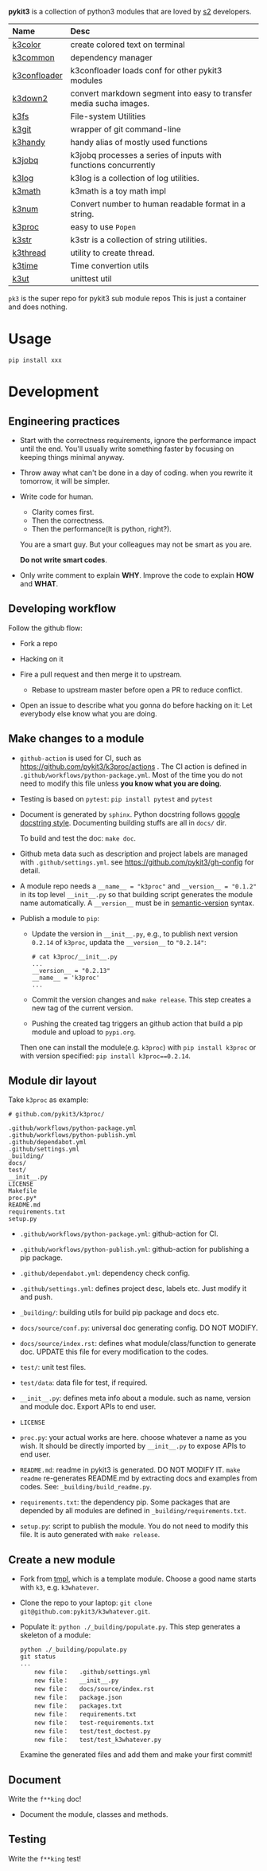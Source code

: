 **pykit3** is a collection of python3 modules that are loved by [s2][] developers.

| Name             | Desc                                                               |
| :--              | :--                                                                |
| [k3color][]      | create colored text on terminal                                    |
| [k3common][]     | dependency manager                                                 |
| [k3confloader][] | k3confloader loads conf for other pykit3 modules                   |
| [k3down2][]      | convert markdown segment into easy to transfer media sucha images. |
| [k3fs][]         | File-system Utilities                                              |
| [k3git][]        | wrapper of git command-line                                        |
| [k3handy][]      | handy alias of mostly used functions                               |
| [k3jobq][]       | k3jobq processes a series of inputs with functions concurrently    |
| [k3log][]        | k3log is a collection of log utilities.                            |
| [k3math][]       | k3math is a toy math impl                                          |
| [k3num][]        | Convert number to human readable format in a string.               |
| [k3proc][]       | easy to use `Popen`                                                |
| [k3str][]        | k3str is a collection of string utilities.                         |
| [k3thread][]     | utility to create thread.                                          |
| [k3time][]       | Time convertion utils                                              |
| [k3ut][]         | unittest util                                                      |


`pk3` is the super repo for pykit3 sub module repos
This is just a container and does nothing.

# Usage

```
pip install xxx
```


# Development

## Engineering practices

- Start with the correctness requirements, ignore the performance impact until
  the end. You'll usually write something faster by focusing on keeping things
  minimal anyway.

- Throw away what can't be done in a day of coding. when you rewrite it
  tomorrow, it will be simpler.

- Write code for human.

    - Clarity comes first.
    - Then the correctness.
    - Then the performance(It is python, right?).

    You are a smart guy. But your colleagues may not
    be smart as you are.

    **Do not write smart codes**.

- Only write comment to explain **WHY**.
  Improve the code to explain **HOW** and **WHAT**.

## Developing workflow

Follow the github flow:

- Fork a repo
- Hacking on it
- Fire a pull request and then merge it to upstream.

    - Rebase to upstream master before open a PR to reduce conflict.

- Open an issue to describe what you gonna do before hacking on it:
    Let everybody else know what you are doing.




## Make changes to a module

- `github-action` is used for CI, such as  https://github.com/pykit3/k3proc/actions .
    The CI action is defined in `.github/workflows/python-package.yml`.
    Most of the time you do not need to modify this file unless **you know what
    you are doing**.

- Testing is based on `pytest`: `pip install pytest` and `pytest`

- Document is generated by `sphinx`.
  Python docstring follows [google docstring style](https://www.sphinx-doc.org/en/1.5/ext/example_google.html).
  Documenting building stuffs are all in `docs/` dir.

  To build and test the doc: `make doc`.

- Github meta data such as description and project labels are managed with
  `.github/settings.yml`. see https://github.com/pykit3/gh-config for detail.

- A module repo needs a `__name__ = "k3proc"` and `__version__ = "0.1.2"` in its
  top level `__init__.py` so that building script generates the module name
  automatically. A `__version__` must be in [semantic-version][] syntax.

- Publish a module to `pip`:

    - Update the version in `__init__.py`, e.g., to publish next version
        `0.2.14` of `k3proc`, updata the `__version__` to `"0.2.14"`:

        ```
        # cat k3proc/__init__.py
        ...
        __version__ = "0.2.13"
        __name__ = 'k3proc'
        ...
        ```
    - Commit the version changes and `make release`.
        This step creates a new tag of the current version.

    - Pushing the created tag triggers an github action that
        build a pip module and upload to `pypi.org`.

    Then one can install the module(e.g. `k3proc`)
    with `pip install k3proc` or with version specified:
    `pip install k3proc==0.2.14`.


## Module dir layout

Take `k3proc` as example:

```
# github.com/pykit3/k3proc/

.github/workflows/python-package.yml
.github/workflows/python-publish.yml
.github/dependabot.yml
.github/settings.yml
_building/
docs/
test/
__init__.py
LICENSE
Makefile
proc.py*
README.md
requirements.txt
setup.py
```

- `.github/workflows/python-package.yml`: github-action for CI.

- `.github/workflows/python-publish.yml`: github-action for publishing a pip package.

- `.github/dependabot.yml`: dependency check config.

- `.github/settings.yml`: defines project desc, labels etc. Just modify it and push.

- `_building/`: building utils for build pip package and docs etc.

- `docs/source/conf.py`: universal doc generating config. DO NOT MODIFY.

- `docs/source/index.rst`: defines what module/class/function to generate doc.
    UPDATE this file for every modification to the codes.

- `test/`: unit test files.

- `test/data`: data file for test, if required.

- `__init__.py`: defines meta info about a module. such as name, version and
    module doc. Export APIs to end user.

- `LICENSE`

- `proc.py`: your actual works are here. choose whatever a name as you wish.
    It should be directly imported by `__init__.py` to expose APIs to end user.

- `README.md`: readme in pykit3 is generated. DO NOT MODIFY IT. `make readme`
    re-generates README.md by extracting docs and examples from codes.
    See: `_building/build_readme.py`.

- `requirements.txt`: the dependency pip. Some packages that are depended by
    all modules are defined in `_building/requirements.txt`.

- `setup.py`: script to publish the module. You do not need to modify this file.
    It is auto generated with `make release`.


## Create a new module

- Fork from [tmpl][], which is a template module.
    Choose a good name starts with `k3`, e.g. `k3whatever`.

- Clone the repo to your laptop:
  `git clone git@github.com:pykit3/k3whatever.git`.

- Populate it: `python ./_building/populate.py`.
    This step generates a skeleton of a module:
    ```
    python ./_building/populate.py
    git status
    ...
        new file：   .github/settings.yml
        new file：   __init__.py
        new file：   docs/source/index.rst
        new file：   package.json
        new file：   packages.txt
        new file：   requirements.txt
        new file：   test-requirements.txt
        new file：   test/test_doctest.py
        new file：   test/test_k3whatever.py
    ```

    Examine the generated files and add them and make your first commit!

## Document

Write the `f**king` doc!

- Document the module, classes and methods.

## Testing

Write the `f**king` test!


[s2]: https://github.com/bsc-s2
[semantic-version]: https://semver.org/
[tmpl]: https://github.com/pykit3/tmpl


[k3color]:      https://github.com/pykit3/k3color
[k3common]:     https://github.com/pykit3/k3common
[k3confloader]: https://github.com/pykit3/k3confloader
[k3down2]:      https://github.com/pykit3/k3down2
[k3fs]:         https://github.com/pykit3/k3fs
[k3git]:        https://github.com/pykit3/k3git
[k3handy]:      https://github.com/pykit3/k3handy
[k3jobq]:       https://github.com/pykit3/k3jobq
[k3log]:        https://github.com/pykit3/k3log
[k3math]:       https://github.com/pykit3/k3math
[k3num]:        https://github.com/pykit3/k3num
[k3proc]:       https://github.com/pykit3/k3proc
[k3str]:        https://github.com/pykit3/k3str
[k3thread]:     https://github.com/pykit3/k3thread
[k3time]:       https://github.com/pykit3/k3time
[k3ut]:         https://github.com/pykit3/k3ut
